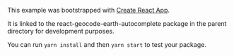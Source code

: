 This example was bootstrapped with [Create React App](https://github.com/facebook/create-react-app).

It is linked to the react-geocode-earth-autocomplete package in the parent directory for development purposes.

You can run `yarn install` and then `yarn start` to test your package.
